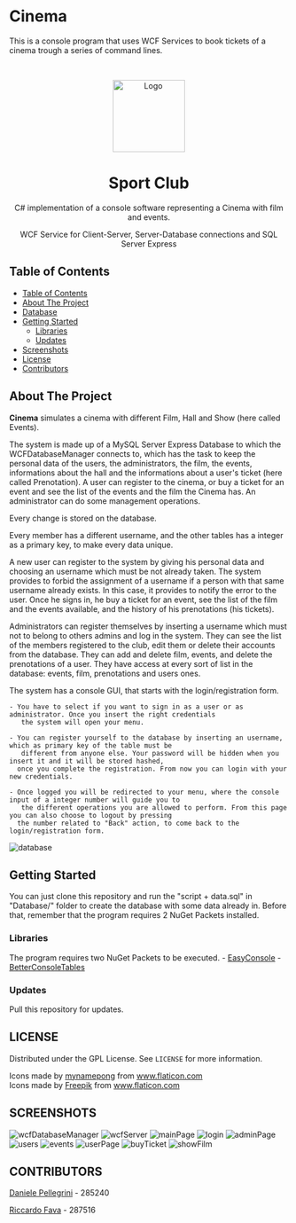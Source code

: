 # Cinema
This is a console program that uses WCF Services to book tickets of a cinema trough a series of command lines. 
<!-- PROJECT LOGO -->
  <br />
    <p align="center">
  <a href="https://github.com/danielepelleg/Cinema">
    <img src="/WCFClient/WCFClient/Resources/cinema.png" alt="Logo" width="130" height="130">
  </a>
  <h1 align="center">Sport Club</h1>
  <p align="center">
    C# implementation of a console software representing a Cinema with film and events.
  </p>
  <p align="center">
    WCF Service for Client-Server, Server-Database connections and SQL Server Express
  </p>
  
  <!-- TABLE OF CONTENTS -->
  ## Table of Contents
  
  - [Table of Contents](#table-of-contents)
  - [About The Project](#about-the-project)
  - [Database](#databaseScheme)
  - [Getting Started](#getting-started)
    - [Libraries](#Libraries)
    - [Updates](#updates)
  - [Screenshots](#screenshots)
  - [License](#license)
  - [Contributors](#contributors)
   
   <!-- ABOUT THE PROJECT -->
   ## About The Project
   **Cinema** simulates a cinema with different Film, Hall and Show (here called Events). 
   
   The system is made up of a MySQL Server Express Database to which the WCFDatabaseManager connects to, 
   which has the task to keep the personal data of the users, the administrators, the film, the events,
   informations about the hall and the informations about a user's ticket (here called Prenotation). 
   A user can register to the cinema, or buy a ticket for an event and see the list of the events and the film
   the Cinema has. An administrator can do some management operations.
   
   Every change is stored on the database.
   
   Every member has a different username, and the other tables has a integer as a primary key, to make every data unique.
   
   A new user can register to the system by giving his personal data and choosing an username which must be not 
   already taken. The system provides to forbid the assignment of a username if a person with that same username already 
   exists. In this case, it provides to notify the error to the user. Once he signs in, he buy a ticket for an event, see 
   the list of the film and the events available, and the history of his prenotations (his tickets).
   
   Administrators can register themselves by inserting a username which must not to belong to others admins and log in 
   the system. They can see the list of the members registered to the club, edit them or delete their accounts from the database.
   They can add and delete film, events, and delete the prenotations of a user. They have access at every sort of list in the
   database: events, film, prenotations and users ones.

  The system has a console GUI, that starts with the login/registration form.
    
    - You have to select if you want to sign in as a user or as administrator. Once you insert the right credentials
       the system will open your menu.
    
    - You can register yourself to the database by inserting an username, which as primary key of the table must be 
       different from anyone else. Your password will be hidden when you insert it and it will be stored hashed, 
	  once you complete the registration. From now you can login with your new credentials.
    
    - Once logged you will be redirected to your menu, where the console input of a integer number will guide you to 
	   the different operations you are allowed to perform. From this page you can also choose to logout by pressing
	  the number related to "Back" action, to come back to the login/registration form.
    
   
   <!-- DATABASE  -->
   <img src="Database/Diagrammi/Schema Database Cinema.jpg" alt="database">
   
   <!-- GETTING STARTED -->
   ## Getting Started
   You can just clone this repository and run the "script + data.sql" in "Database/" folder to create the
   database with some data already in. Before that, remember that the program requires 2 NuGet Packets installed.
   
   ### Libraries
   The program requires two NuGet Packets to be executed.
		- <a href="https://github.com/splttingatms/EasyConsole" title="EasyConsole">EasyConsole</a>
		- <a href="https://github.com/douglasg14b/BetterConsoleTables" title="BetterConsoleTables">BetterConsoleTables</a>

   ### Updates
   Pull this repository for updates.
   
   <!-- LICENSE -->
   ## LICENSE
   Distributed under the GPL License. See `LICENSE` for more information.
   <div>Icons made by <a href="https://www.flaticon.com/authors/mynamepong" title="mynamepong">mynamepong</a> from <a href="https://www.flaticon.com/" title="Flaticon">www.flaticon.com</a></div>
   <div>Icons made by <a href="https://www.flaticon.com/authors/freepik" title="Freepik">Freepik</a> from <a href="https://www.flaticon.com/" title="Flaticon">www.flaticon.com</a></div>
   
   <!-- LICENSE -->
   ## SCREENSHOTS
   <img src="Documentazione/Screenshots/WCFDatabaseManager.png" alt="wcfDatabaseManager">
   <img src="Documentazione/Screenshots/WCFServer.png" alt="wcfServer">
   <img src="Documentazione/Screenshots/MainPage.png" alt="mainPage">
   <img src="Documentazione/Screenshots/Login.png" alt="login">
   <img src="Documentazione/Screenshots/AdminPage.png" alt="adminPage">
   <img src="Documentazione/Screenshots/Users.png" alt="users">
   <img src="Documentazione/Screenshots/ShowEvents.png" alt="events">
   <img src="Documentazione/Screenshots/UserPage.png" alt="userPage">
   <img src="Documentazione/Screenshots/BuyTicket.png" alt="buyTicket">
   <img src="Documentazione/Screenshots/ShowFilm.png" alt="showFilm">
   
   <!-- CONTRIBUTORS -->
   ## CONTRIBUTORS
   [Daniele Pellegrini](https://github.com/danielepelleg) - 285240
   
   [Riccardo Fava](https://github.com/BeleRicks11) - 287516